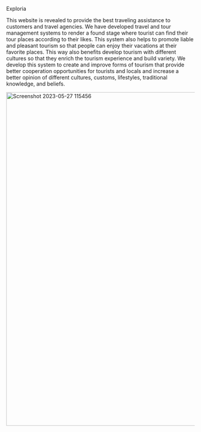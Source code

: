 Exploria

This website is revealed to provide the best traveling assistance to customers and travel agencies. We have developed travel and tour management systems to render a found stage where tourist can find their tour places according to their likes. This system also helps to promote liable and pleasant tourism so that people can enjoy their vacations at their favorite places. This way also benefits develop tourism with different cultures so that they enrich the tourism experience and build variety. We develop this system to create and improve forms of tourism that provide better cooperation opportunities for tourists and locals and increase a better opinion of different cultures, customs, lifestyles, traditional knowledge, and beliefs.

<img width="892" alt="Screenshot 2023-05-27 115456" src="https://github.com/k-yogabala/MERNExploria/assets/134762935/c0459084-bdb8-4550-8bfb-79fe37f79c94">

